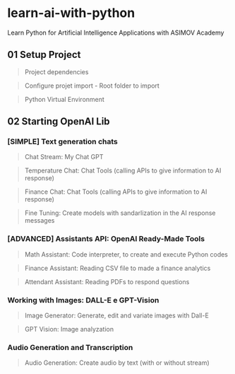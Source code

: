 # learn-ai-with-python
Learn Python for Artificial Intelligence Applications with ASIMOV Academy

## 01 Setup Project

> Project dependencies

> Configure projet import - Root folder to import

> Python Virtual Environment

## 02 Starting OpenAI Lib

### **[SIMPLE] Text generation chats**

> Chat Stream: My Chat GPT

> Temperature Chat: Chat Tools (calling APIs to give information to AI response)

> Finance Chat: Chat Tools (calling APIs to give information to AI response)

> Fine Tuning: Create models with sandarlization in the AI response messages

### **[ADVANCED] Assistants API: OpenAI Ready-Made Tools**

> Math Assistant: Code interpreter, to create and execute Python codes

> Finance Assistant: Reading CSV file to made a finance analytics

> Attendant Assistant: Reading PDFs to respond questions

### **Working with Images: DALL-E e GPT-Vision**

> Image Generator: Generate, edit and variate images with Dall-E

> GPT Vision: Image analyzation

### **Audio Generation and Transcription**

> Audio Generation: Create audio by text (with or without stream)
